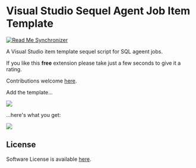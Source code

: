 [GitHubRepoURL]: https://github.com/GregTrevellick/VsixSequelAgentJobItemTemplate
[GitHubRepoIssuesURL]: https://github.com/GregTrevellick/VsixSequelAgentJobItemTemplate/issues
[VisualStudioURL]: https://www.visualstudio.com/

# Visual Studio Sequel Agent Job Item Template

<!--BadgesSTART-->
<!-- Powered by https://github.com/GregTrevellick/ReadMeSynchronizer -->
[![Read Me Synchronizer](https://img.shields.io/badge/-powered%20by%20ReadMeSynchronizer-brightgreen.svg)](https://github.com/GregTrevellick/ReadMeSynchronizer)
<!--BadgesEND-->



<!--VSMM readme start-->

[GitHubRepoPullRequestsURL]: https://github.com/GregTrevellick/VsixSequelAgentJobItemTemplate/pulls

A Visual Studio item template sequel script for SQL ageent jobs.

If you like this **free** extension please take just a few seconds to give it a rating.

Contributions welcome [here][GitHubRepoPullRequestsURL].

Add the template...

![](https://github.com/GregTrevellick/VsixSequelAgentJobItemTemplate/blob/master/Src/WidgetTemplate.VsixPackage/Resources/screen0.png?raw=true)

...here's what you get:

![](https://github.com/GregTrevellick/VsixSequelAgentJobItemTemplate/blob/master/Src/WidgetTemplate.VsixPackage/Resources/screen1.png?raw=true)

<!--VSMM readme end-->

## License

Software License is available [here](/LICENSE.txt).
